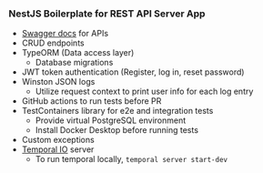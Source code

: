 ### NestJS Boilerplate for REST API Server App

- [Swagger docs](https://playground-c2ooxzo2ra-uc.a.run.app/doc) for APIs
- CRUD endpoints
- TypeORM (Data access layer)
    - Database migrations
- JWT token authentication (Register, log in, reset password)
- Winston JSON logs
    - Utilize request context to print user info for each log entry
- GitHub actions to run tests before PR
- TestContainers library for e2e and integration tests
    - Provide virtual PostgreSQL environment
    - Install Docker Desktop before running tests
- Custom exceptions
- [Temporal IO](https://temporal.io) server
    - To run temporal locally, `temporal server start-dev`
